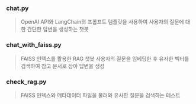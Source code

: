 ### chat.py
> OpenAI API와 LangChain의 프롬프트 템플릿을 사용하여 사용자의 질문에 대한 간단한 답변을 생성하는 챗봇

### chat_with_faiss.py
> FAISS 인덱스를 활용한 RAG 챗봇 사용자의 질문을 임베딩한 후 유사한 벡터를 검색하여 참고 문서로 삼아 답변을 생성

### check_rag.py
> FAISS 인덱스와 메타데이터 파일을 불러와 유사한 질문을 검색하는 테스트 